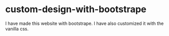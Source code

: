 # custom-design-with-bootstrape
I have made this website with bootstrape. I have also customized it with the vanilla css.
